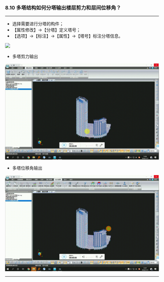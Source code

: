 ﻿### 8.10  多塔结构如何分塔输出楼层剪力和层间位移角？
---

* 选择需要进行分塔的构件；
* 【属性修改】→【分塔】定义塔号；
* 【选项】→【标注】→【属性】→【塔号】标注分塔信息。

![](image/8.10-1.gif)

* 多塔剪力输出

![](image/8.10-2.gif)

* 多塔位移角输出

![](image/8.10-3.gif)

---
